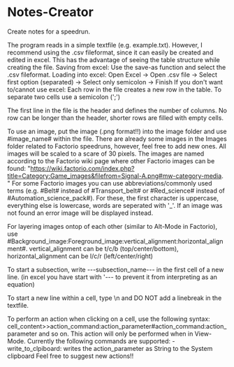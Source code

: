 # Notes-Creator

Create notes for a speedrun.

The program reads in a simple textfile (e.g. example.txt).
However, I recommend using the .csv fileformat, since it can easily be created and edited in excel. This has the advantage of seeing the table structure while creating the file.
  Saving from excel:  Use the save-as function and select the .csv fileformat.
  Loading into excel: Open Excel -> Open .csv file -> Select first option (separated) -> Select only semicolon -> Finish
If you don't want to/cannot use excel: Each row in the file creates a new row in the table. To separate two cells use a semicolon (';')

The first line in the file is the header and defines the number of columns. No row can be longer than the header, shorter rows are filled with empty cells.

To use an image, put the image (.png format!!) into the image folder and use #image_name# within the file.
There are already some images in the Images folder related to Factorio speedruns, however, feel free to add new ones. All images will be scaled to a scare of 30 pixels.
The images are named according to the Factorio wiki page where other Factorio images can be found: "https://wiki.factorio.com/index.php?title=Category:Game_images&filefrom=Signal-A.png#mw-category-media. " For some Factorio images you can use abbreviations/commonly used terms (e.g. #Belt# instead of #Transport_belt# or #Red_science# instead of #Automation_science_pack#). For these, the first character is uppercase, everything else is lowercase, words are seperated with '_'.
If an image was not found an error image will be displayed instead.

For layering images ontop of each other (similar to Alt-Mode in Factorio), use #Background_image:Foreground_image:vertical_alignment:horizontal_alignment#. vertical_alignment can be t/c/b (top/center/bottom), horizontal_alignment can be l/c/r (left/center/right)

To start a subsection, write ---subsection_name--- in the first cell of a new line. (in excel you have start with '--- to prevent it from interpreting as an equation)

To start a new line within a cell, type \n and DO NOT add a linebreak in the textfile.

To perform an action when clicking on a cell, use the following syntax:
	cell_content>>action_command:action_parameter#action_command:action_parameter
and so on.
This action will only be performed when in View-Mode.
Currently the following commands are supported:
	- write_to_clpiboard: writes the action_parameter as String to the System clipboard
Feel free to suggest new actions!!